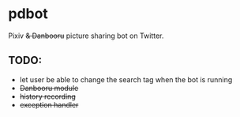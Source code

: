 # pdbot
Pixiv <del>&amp; Danbooru</del> picture sharing bot on Twitter.
## TODO:
- let user be able to change the search tag when the bot is running
- <del>Danbooru module</del>
- <del>history recording</del>
- <del>exception handler</del>
